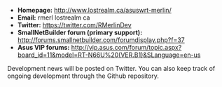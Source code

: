 * **Homepage:** http://www.lostrealm.ca/asuswrt-merlin/
* **Email:** rmerl <at> lostrealm <dot> ca
* **Twitter:** https://twitter.com/RMerlinDev
* **SmallNetBuilder forum (primary support):** http://forums.smallnetbuilder.com/forumdisplay.php?f=37
* **Asus VIP forums:** http://vip.asus.com/forum/topic.aspx?board_id=11&model=RT-N66U%20(VER.B1)&SLanguage=en-us

Development news will be posted on Twitter.  You can also keep track of ongoing development through the Github repository.
